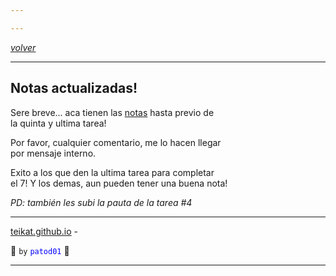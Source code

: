 ```yaml
---

---
```


<link rel="icon" href="/etc/icon.png">

[*volver*][teikat]

---

## Notas actualizadas!

Sere breve... aca tienen las [notas][nota] hasta previo de <br>
la quinta y ultima tarea!

Por favor, cualquier comentario, me lo hacen llegar <br>
por mensaje interno.

Exito a los que den la ultima tarea para completar <br>
el 7! Y los demas, aun pueden tener una buena nota!

*PD: también les subi la pauta de la tarea #4*

---

[teikat.github.io][teikat] - <span id="herobrine"></span>

:ghost: `by` <span style="color: blue;">`patod01`</span> :ghost:

[teikat]: https://teikat.github.io

---

[nota]: prints/notas2.PNG

<script type="text/javascript" src="/herobrine.js"></script>
